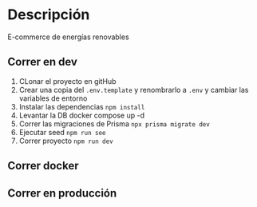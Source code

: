 # Descripción
E-commerce de energías renovables

## Correr en dev
1. CLonar el proyecto en gitHub
2. Crear una copia del ```.env.template``` y renombrarlo a ```.env``` y cambiar las variables de entorno
3. Instalar las dependencias ```npm install```
4. Levantar la DB docker compose up -d
5. Correr las migraciones de Prisma ```npx prisma migrate dev```
6. Ejecutar seed ```npm run see```
7. Correr proyecto ```npm run dev```

## Correr docker


## Correr en producción